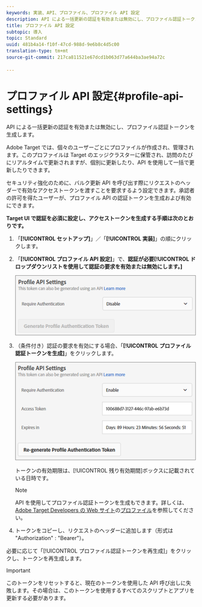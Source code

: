 ```yaml
---
keywords: 実装、API、プロファイル、プロファイル API 設定
description: API による一括更新の認証を有効または無効にし、プロファイル認証トークンを生成します。
title: プロファイル API 設定
subtopic: 導入
topic: Standard
uuid: 481b4a14-f10f-47cd-988d-9e6b8c4d5c00
translation-type: tm+mt
source-git-commit: 217ca811521e67dcd1b063d77a644ba3ae94a72c

---
```



# プロファイル API 設定{#profile-api-settings}

API による一括更新の認証を有効または無効にし、プロファイル認証トークンを生成します。

Adobe Target では、個々のユーザーごとにプロファイルが作成され、管理されます。このプロファイルは Target のエッジクラスターに保管され、訪問のたびにリアルタイムで更新されますが、個別に更新したり、API を使用して一括で更新したりできます。

セキュリティ強化のために、バルク更新 API を呼び出す際にリクエストのヘッダーで有効なアクセストークンを渡すことを要求するよう設定できます。承認者の許可を得たユーザーが、プロファイル API の認証トークンを生成および有効にできます。

**Target UI で認証を必須に設定し、アクセストークンを生成する手順は次のとおりです。**

1. 「**[!UICONTROL セットアップ]**」／「**[!UICONTROL 実装]**」の順にクリックします。
1. 「**[!UICONTROL プロファイル API 設定]**」で、**認証が必要[!UICONTROL ドロップダウンリストを使用して認証の要求を有効または無効にします。]**

   ![](assets/profile_api_settings.png)

1. （条件付き）認証の要求を有効にする場合、「**[!UICONTROL プロファイル認証トークンを生成]**」をクリックします。

   ![](assets/profile_api_settings_2.png)

   トークンの有効期限は、[!UICONTROL 残り有効期間]ボックスに記載されている日時です。

   >[!NOTE]
   >
   >API を使用してプロファイル認証トークンを生成もできます。詳しくは、[Adobe Target Developers の Web サイト](https://developers.adobetarget.com/)の[プロファイル](https://developers.adobetarget.com/api/#profiles)を参照してください。

1. トークンをコピーし、リクエストのヘッダーに追加します（形式は "Authorization" : "Bearer"）。

必要に応じて「[!UICONTROL プロファイル認証トークンを再生成]」をクリックし、トークンを再生成します。

>[!IMPORTANT]
>
>このトークンをリセットすると、現在のトークンを使用した API 呼び出しに失敗します。その場合は、このトークンを使用するすべてのスクリプトとアプリを更新する必要があります。


